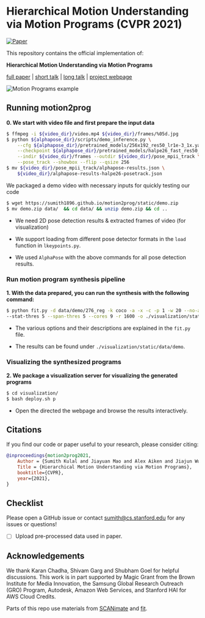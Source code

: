 # Hierarchical Motion Understanding via Motion Programs (CVPR 2021)

[![Paper](https://img.shields.io/badge/arXiv-Paper-b31b1b.svg)](https://arxiv.org/abs/2104.11216)

This repository contains the official implementation of:

**Hierarchical Motion Understanding via Motion Programs**

[full paper](https://arxiv.org/abs/2104.11216) | [short talk](https://www.youtube.com/watch?v=EKP2BIRlaXQ) | [long talk](https://www.youtube.com/watch?v=OpyY-s0LKAs) | [project webpage](https://sumith1896.github.io/motion2prog/) 

![Motion Programs example](https://sumith1896.github.io/motion2prog/static/primf.png)

## Running motion2prog

**0. We start with video file and first prepare the input data**

```sh
$ ffmpeg -i ${video_dir}/video.mp4 ${video_dir}/frames/%05d.jpg
$ python ${alphapose_dir}/scripts/demo_inference.py \
    --cfg ${alphapose_dir}/pretrained_models/256x192_res50_lr1e-3_1x.yaml \
    --checkpoint ${alphapose_dir}/pretrained_models/halpe26_fast_res50_256x192.pth \
    --indir ${video_dir}/frames --outdir ${video_dir}/pose_mpii_track \
    --pose_track --showbox --flip --qsize 256
$ mv ${video_dir}/pose_mpii_track/alphapose-results.json \
    ${video_dir}/alphapose-results-halpe26-posetrack.json
```

We packaged a demo video with necessary inputs for quickly testing our code

```sh
$ wget https://sumith1896.github.io/motion2prog/static/demo.zip
$ mv demo.zip data/  && cd data/ && unzip demo.zip && cd ..
```

- We need 2D pose detection results & extracted frames of video (for visualization)

- We support loading from different pose detector formats in the `load` function in `lkeypoints.py`.

- We used `AlphaPose` with the above commands for all pose detection results.

### Run motion program synthesis pipeline
**1. With the data prepared, you can run the synthesis with the following command:**

```sh
$ python fit.py -d data/demo/276_reg -k coco -a -x -c -p 1 -w 20 --no-acc \
--stat-thres 5 --span-thres 5 --cores 9 -r 1600 -o ./visualization/static/data/demo
```

- The various options and their descriptions are explained in the `fit.py` file.

- The results can be found under `./visualization/static/data/demo`.

### Visualizing the synthesized programs
**2. We package a visualization server for visualizing the generated programs**
```sh
$ cd visualization/
$ bash deploy.sh p
```

- Open the directed the webpage and browse the results interactively.


## Citations
If you find our code or paper useful to your research, please consider citing:

```bibtex
@inproceedings{motion2prog2021,
    Author = {Sumith Kulal and Jiayuan Mao and Alex Aiken and Jiajun Wu},
    Title = {Hierarchical Motion Understanding via Motion Programs},
    booktitle={CVPR},
    year={2021},
}
```

## Checklist
Please open a GitHub issue or contact [sumith@cs.stanford.edu](sumith@cs.stanford.edu) for any issues or questions!

- [ ] Upload pre-processed data used in paper.

## Acknowledgements
We thank Karan Chadha, Shivam Garg and Shubham Goel for helpful discussions. This work is in part supported by Magic Grant from the Brown Institute for Media Innovation, the Samsung Global Research Outreach (GRO) Program, Autodesk, Amazon Web Services, and Stanford HAI for AWS Cloud Credits.

Parts of this repo use materials from [SCANimate](https://github.com/shunsukesaito/SCANimate) and [fit](https://github.com/trehansiddharth/fit).
